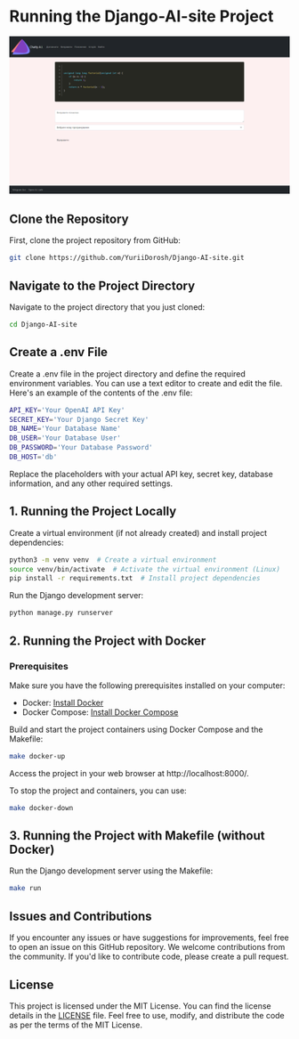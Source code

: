 # Running the Django-AI-site Project 

![home_page](home_page.png)

## Clone the Repository

First, clone the project repository from GitHub:

```bash
git clone https://github.com/YuriiDorosh/Django-AI-site.git
```

## Navigate to the Project Directory

Navigate to the project directory that you just cloned:

```bash
cd Django-AI-site
```

## Create a .env File

Create a .env file in the project directory and define the required environment variables. You can use a text editor to create and edit the file. Here's an example of the contents of the .env file:

```bash
API_KEY='Your OpenAI API Key'
SECRET_KEY='Your Django Secret Key'
DB_NAME='Your Database Name'
DB_USER='Your Database User'
DB_PASSWORD='Your Database Password'
DB_HOST='db'
```

Replace the placeholders with your actual API key, secret key, database information, and any other required settings.

## 1. Running the Project Locally

Create a virtual environment (if not already created) and install project dependencies:

```bash
python3 -m venv venv  # Create a virtual environment
source venv/bin/activate  # Activate the virtual environment (Linux)
pip install -r requirements.txt  # Install project dependencies
```

Run the Django development server:
```bash
python manage.py runserver
```

## 2. Running the Project with Docker

### Prerequisites

Make sure you have the following prerequisites installed on your computer:

- Docker: [Install Docker](https://docs.docker.com/get-docker/)
- Docker Compose: [Install Docker Compose](https://docs.docker.com/compose/install/)


Build and start the project containers using Docker Compose and the Makefile:

```bash
make docker-up
```

Access the project in your web browser at http://localhost:8000/.

To stop the project and containers, you can use:

```bash
make docker-down
```

## 3. Running the Project with Makefile (without Docker)

Run the Django development server using the Makefile:

```bash
make run
```

## Issues and Contributions

If you encounter any issues or have suggestions for improvements, feel free to open an issue on this GitHub repository. We welcome contributions from the community. If you'd like to contribute code, please create a pull request.

## License

This project is licensed under the MIT License. You can find the license details in the [LICENSE](LICENSE) file. Feel free to use, modify, and distribute the code as per the terms of the MIT License.
